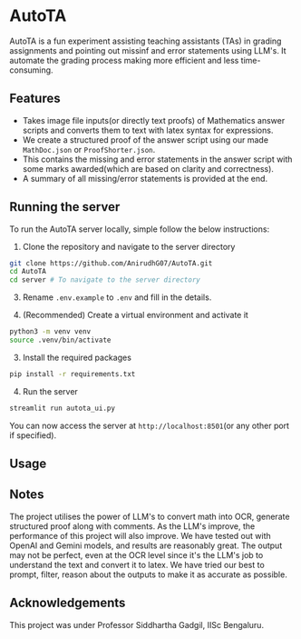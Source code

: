 # AutoTA

AutoTA is a fun experiment assisting teaching assistants (TAs) in grading assignments and pointing out missinf and error statements using LLM's. It automate the grading process making more efficient and less time-consuming.

## Features

- Takes image file inputs(or directly text proofs) of Mathematics answer scripts and converts them to text with latex syntax for expressions.
- We create a structured proof of the answer script using our made `MathDoc.json` or `ProofShorter.json`.
- This contains the missing and error statements in the answer script with some marks awarded(which are based on clarity and correctness).
- A summary of all missing/error statements is provided at the end.

## Running the server

To run the AutoTA server locally, simple follow the below instructions:

1. Clone the repository and navigate to the server directory

```bash
git clone https://github.com/AnirudhG07/AutoTA.git
cd AutoTA
cd server # To navigate to the server directory
```

3. Rename `.env.example` to `.env` and fill in the details.

4. (Recommended) Create a virtual environment and activate it

```bash
python3 -m venv venv
source .venv/bin/activate
```

3. Install the required packages

```bash
pip install -r requirements.txt
```

4. Run the server

```bash
streamlit run autota_ui.py
```

You can now access the server at `http://localhost:8501`(or any other port if specified).

## Usage

## Notes

The project utilises the power of LLM's to convert math into OCR, generate structured proof along with comments. As the LLM's improve, the performance of this project will also improve. We have tested out with OpenAI and Gemini models, and results are reasonably great. The output may not be perfect, even at the OCR level since it's the LLM's job to understand the text and convert it to latex. We have tried our best to prompt, filter, reason about the outputs to make it as accurate as possible.

## Acknowledgements

This project was under Professor Siddhartha Gadgil, IISc Bengaluru.

